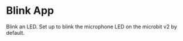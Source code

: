 Blink App
=========

Blink an LED. Set up to blink the microphone LED on the microbit v2 by default.

